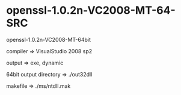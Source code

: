 # openssl-1.0.2n-VC2008-MT-64-SRC
openssl-1.0.2n-VC2008-MT-64bit

compiler => VisualStudio 2008 sp2

output => exe, dynamic

64bit output directory => ./out32dll

makefile => ./ms/ntdll.mak
